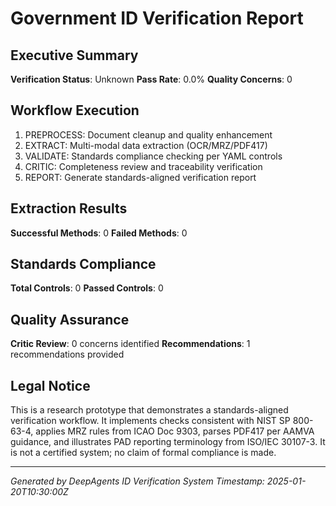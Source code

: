 # Government ID Verification Report

## Executive Summary

**Verification Status**: Unknown
**Pass Rate**: 0.0%
**Quality Concerns**: 0

## Workflow Execution

1. PREPROCESS: Document cleanup and quality enhancement
2. EXTRACT: Multi-modal data extraction (OCR/MRZ/PDF417)
3. VALIDATE: Standards compliance checking per YAML controls
4. CRITIC: Completeness review and traceability verification
5. REPORT: Generate standards-aligned verification report

## Extraction Results

**Successful Methods**: 0
**Failed Methods**: 0

## Standards Compliance

**Total Controls**: 0
**Passed Controls**: 0

## Quality Assurance

**Critic Review**: 0 concerns identified
**Recommendations**: 1 recommendations provided

## Legal Notice

This is a research prototype that demonstrates a standards-aligned verification workflow.
It implements checks consistent with NIST SP 800-63-4, applies MRZ rules from ICAO Doc 9303,
parses PDF417 per AAMVA guidance, and illustrates PAD reporting terminology from ISO/IEC 30107-3.
It is not a certified system; no claim of formal compliance is made.

---
*Generated by DeepAgents ID Verification System*
*Timestamp: 2025-01-20T10:30:00Z*
